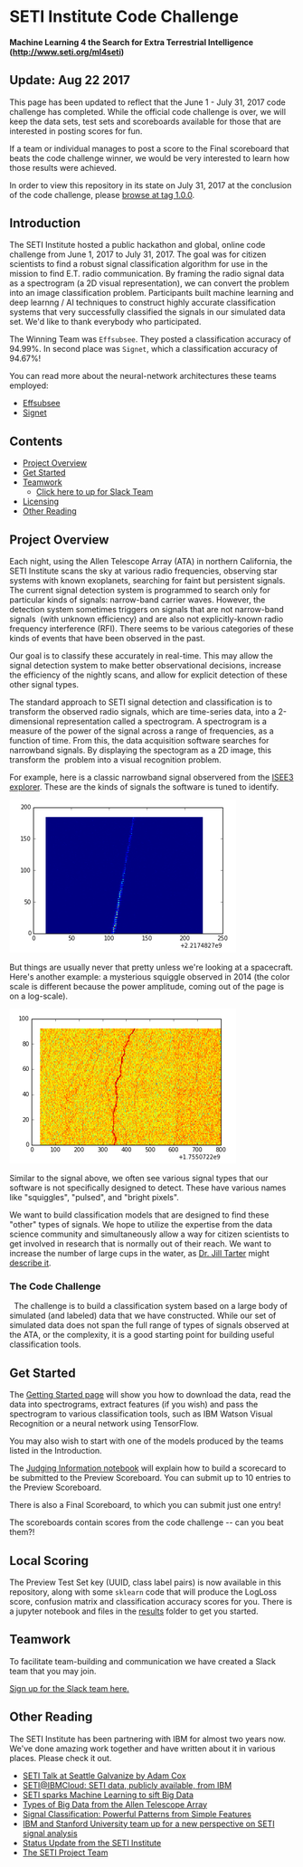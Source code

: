 # SETI Institute Code Challenge
#### Machine Learning 4 the Search for Extra Terrestrial Intelligence (http://www.seti.org/ml4seti)


## Update: Aug 22 2017

This page has been updated to reflect that the June 1 - July 31, 2017 code challenge has completed. While the 
official code challenge is over, we will keep the data sets, test sets and scoreboards available for
those that are interested in posting scores for fun.  

If a team or individual manages to post a score to the Final scoreboard that beats the code challenge winner, we would be very interested to learn how those results were achieved. 

In order to view this repository in its state on July 31, 2017 at the conclusion of the code challenge, please [browse at tag 1.0.0](https://github.com/setiQuest/ML4SETI/tree/1.0.0).



## Introduction 

The SETI Institute hosted a public hackathon and global, online code challenge from June 1, 2017 to July 31, 2017. The goal was for citizen scientists to find a robust signal classification algorithm for use in the mission to find E.T. radio communication. By framing the radio signal data as a spectrogram (a 2D visual representation), we can convert the problem into an image classification problem.  Participants built machine learning and deep learnng / AI techniques to construct highly accurate classification systems that very successfully classified the signals in our simulated data set. We'd like to thank everybody who participated. 

The Winning Team was `Effsubsee`. They posted a classification accuracy of 94.99%. In second place was `Signet`, which a classification accuracy of 94.67%!

You can read more about the neural-network architectures these teams employed:

  * [Effsubsee](https://github.com/sgrvinod/ml4seti-Effsubsee)
  * [Signet](https://github.com/sagelywizard/ml4seti)


## Contents

  * [Project Overview](#project-overview)
  * [Get Started](#get-started)
  * [Teamwork](#teamwork)
      * [Click here to up for Slack Team](https://ml4seti.mybluemix.net)
  * [Licensing](#licensing)
  * [Other Reading](#other-reading)


## Project Overview

Each night, using the Allen Telescope Array (ATA) in northern California, the SETI Institute scans the sky at 
various radio frequencies, observing star systems with known exoplanets, searching for faint but persistent signals. 
The current signal detection system is programmed to search only for particular kinds of signals: narrow-band 
carrier waves. However, the detection system sometimes triggers on signals that are not narrow-band signals 
(with unknown efficiency) and are also not explicitly-known radio frequency interference (RFI). 
There seems to be various categories of these kinds of events that have been observed in the past. 

Our goal is to classify these accurately in 
real-time. This may allow the signal detection system to make better observational decisions, 
increase the efficiency of the nightly scans, and allow for explicit detection of these other signal types. 

The standard approach to SETI signal detection and classification is to transform the observed radio signals, which
are time-series data, into a 
2-dimensional representation called a spectrogram. A spectrogram is a measure of the power of the signal across 
a range of frequencies, as a function of time. From this, the data acquisition software searches for narrowband signals. 
By displaying the spectogram as a 2D image, this transform the 
problem into a visual recognition problem. 

For example, here is a classic narrowband signal observered from the 
[ISEE3 explorer](https://en.wikipedia.org/wiki/International_Cometary_Explorer). These are the kinds of
signals the software is tuned to identify.


![ISEE3 Narrow Band Signal](img/isee3.png "ISEE3 Narrow Band Signal")


But things are usually never that pretty unless we're looking at a spacecraft. Here's another example: 
a mysterious squiggle observed in 2014 (the color scale is different because the power amplitude, coming out of the
page is on a log-scale). 


![Mystery Signal](img/mystery_squiggle.png "Mystery Signal")
 

Similar to the signal above, we often see various signal types that our software is not specifically 
designed to detect. These have various names like "squiggles", "pulsed", and 
"bright pixels".

We want to build classification models that are designed to find these "other" types of signals. 
We hope to utilize the expertise from the data science community and simultaneously allow a way for 
citizen scientists to get involved in research that is normally out of their reach.  We want to increase the number of large cups in the water, as [Dr. Jill Tarter](http://www.seti.org/users/jill-tarter) might [describe it](https://www.ted.com/talks/jill_tarter_s_call_to_join_the_seti_search). 


### The Code Challenge
 
The challenge is to build a classification system based on a large body of simulated (and labeled)
data that we have constructed. While our set of simulated data does not span the full range of types of signals observed at the ATA, or the complexity, it is a good starting point for building useful classification tools.  

## Get Started

The [Getting Started page](https://github.com/setiQuest/ML4SETI/blob/master/GettingStarted.md) will show you how to download the data, read the data into spectrograms, extract features (if you wish) and pass the spectrogram to various classification tools, such as IBM Watson Visual Recognition or 
a neural network using TensorFlow. 

You may also wish to start with one of the models produced by the teams listed in the Introduction.

The [Judging Information notebook](https://github.com/setiQuest/ML4SETI/blob/master/Judging_Criteria.ipynb) will explain how to build a scorecard to be submitted to the Preview Scoreboard. You can submit up to 10 entries to the Preview Scoreboard.  

There is also a Final Scoreboard, to which you can submit just one entry!  

The scoreboards contain scores from the code challenge -- can you beat them?!

## Local Scoring

The Preview Test Set key (UUID, class label pairs) is now available in this repository, along with some `sklearn` code that will
produce the LogLoss score, confusion matrix and classification accuracy scores for you. There is a jupyter notebook and files in the [results](results/) folder to get you started. 

## Teamwork

To facilitate team-building and communication we have created a Slack team that you may join.  

[Sign up for the Slack team here.](https://ml4seti.mybluemix.net)



## Other Reading

The SETI Institute has been partnering with IBM for almost two years now. We've done amazing work together and 
have written about it in various places. Please check it out.

  * [SETI Talk at Seattle Galvanize by Adam Cox](img/SEA_Galvanize.pdf)
  * [SETI@IBMCloud: SETI data, publicly available, from IBM](https://developer.ibm.com/clouddataservicesold/2016/09/29/seti-data-on-ibm-cloud/)
  * [SETI sparks Machine Learning to sift Big Data](http://blog.ibmjstart.net/2015/07/14/seti-sparks-machine-learning-to-sift-big-data/)
  * [Types of Big Data from the Allen Telescope Array](http://blog.ibmjstart.net/2015/08/06/types-of-bigdata-from-the-allen-telescope-array/)
  * [Signal Classification: Powerful Patterns from Simple Features](http://blog.ibmjstart.net/2015/11/10/signal-classification-powerful-patterns-from-simple-features/)
  * [IBM and Stanford University team up for a new perspective on SETI signal analysis](http://blog.ibmjstart.net/2016/06/29/ibm-stanford-university-team-new-perspective-seti-signal-analytics/)
  * [Status Update from the SETI Institute](https://developer.ibm.com/clouddataservicesold/2016/03/07/status-update-from-the-seti-institute/)
  * [The SETI Project Team](http://blog.ibmjstart.net/2016/10/25/draft-seti-project-team/)

